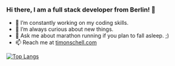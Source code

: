 ### Hi there, I am a full stack developer from Berlin! 👋

- 🔭 I’m constantly working on my coding skills.
- 🤔 I’m always curious about new things.
- 💬 Ask me about marathon running if you plan to fall asleep. ;)
- 📫 Reach me at [timonschell.com](https://timonschell.com)

[![Top Langs](https://github-readme-stats-git-masterrstaa-rickstaa.vercel.app/api/top-langs/?username=apollosport)](https://github.com/anuraghazra/github-readme-stats)
